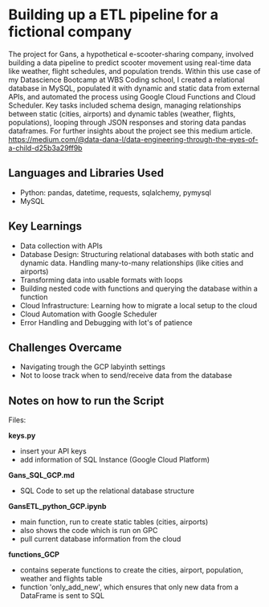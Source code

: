 # Building up a ETL pipeline for a fictional company
The project for Gans, a hypothetical e-scooter-sharing company, involved building a data pipeline to predict scooter movement using real-time data like weather, flight schedules, and population trends. Within this use case of my Datascience Bootcamp at WBS Coding school, I created a relational database in MySQL, populated it with dynamic and static data from external APIs, and automated the process using Google Cloud Functions and Cloud Scheduler. Key tasks included schema design, managing relationships between static (cities, airports) and dynamic tables (weather, flights, populations), looping through JSON responses and storing data pandas dataframes.
For further insights about the project see this medium article.
https://medium.com/@data-dana-l/data-engineering-through-the-eyes-of-a-child-d25b3a29ff9b

## Languages and Libraries Used
* Python: pandas, datetime, requests, sqlalchemy, pymysql
* MySQL
  
## Key Learnings
* Data collection with APIs
* Database Design: Structuring relational databases with both static and dynamic data. Handling many-to-many relationships (like cities and airports) 
* Transforming data into usable formats with loops
* Building nested code with functions and querying the database within a function
* Cloud Infrastructure: Learning how to migrate a local setup to the cloud
* Cloud Automation with Google Scheduler
* Error Handling and Debugging with lot's of patience

## Challenges Overcame
* Navigating trough the GCP labyinth settings
* Not to loose track when to send/receive data from the database  

## Notes on how to run the Script
Files:

**keys.py**
- insert your API keys
- add information of SQL Instance (Google Cloud Platform)

**Gans_SQL_GCP.md**
- SQL Code to set up the relational database structure

**GansETL_python_GCP.ipynb**
- main function, run to create static tables (cities, airports)
- also shows the code which is run on GPC
- pull current database information from the cloud

**functions_GCP**
- contains seperate functions to create the cities, airport, population, weather and flights table
- function 'only_add_new', which ensures that only new data from a DataFrame is sent to SQL

